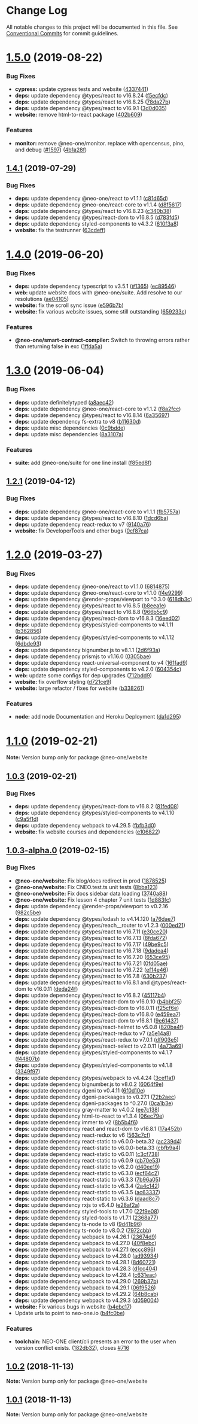 # Change Log

All notable changes to this project will be documented in this file.
See [Conventional Commits](https://conventionalcommits.org) for commit guidelines.

# [1.5.0](https://github.com/neo-one-suite/neo-one/compare/@neo-one/website@1.4.1...@neo-one/website@1.5.0) (2019-08-22)


### Bug Fixes

* **cypress:** update cypress tests and website ([4337441](https://github.com/neo-one-suite/neo-one/commit/4337441))
* **deps:** update dependency @types/react to v16.8.24 ([f5ecfdc](https://github.com/neo-one-suite/neo-one/commit/f5ecfdc))
* **deps:** update dependency @types/react to v16.8.25 ([78da27b](https://github.com/neo-one-suite/neo-one/commit/78da27b))
* **deps:** update dependency @types/react to v16.9.1 ([3d0d035](https://github.com/neo-one-suite/neo-one/commit/3d0d035))
* **website:** remove html-to-react package ([402b609](https://github.com/neo-one-suite/neo-one/commit/402b609))


### Features

* **monitor:** remove @neo-one/monitor. replace with opencensus, pino, and debug ([#1597](https://github.com/neo-one-suite/neo-one/issues/1597)) ([4b1a28f](https://github.com/neo-one-suite/neo-one/commit/4b1a28f))





## [1.4.1](https://github.com/neo-one-suite/neo-one/compare/@neo-one/website@1.4.0...@neo-one/website@1.4.1) (2019-07-29)


### Bug Fixes

* **deps:** update dependency @neo-one/react to v1.1.1 ([c81d65d](https://github.com/neo-one-suite/neo-one/commit/c81d65d))
* **deps:** update dependency @neo-one/react-core to v1.1.4 ([d8f5617](https://github.com/neo-one-suite/neo-one/commit/d8f5617))
* **deps:** update dependency @types/react to v16.8.23 ([c340b38](https://github.com/neo-one-suite/neo-one/commit/c340b38))
* **deps:** update dependency @types/react-dom to v16.8.5 ([d783fd5](https://github.com/neo-one-suite/neo-one/commit/d783fd5))
* **deps:** update dependency styled-components to v4.3.2 ([610f3a8](https://github.com/neo-one-suite/neo-one/commit/610f3a8))
* **website:** fix the testrunner ([63cdeff](https://github.com/neo-one-suite/neo-one/commit/63cdeff))





# [1.4.0](https://github.com/neo-one-suite/neo-one/compare/@neo-one/website@1.3.0...@neo-one/website@1.4.0) (2019-06-20)


### Bug Fixes

* **deps:** update dependency typescript to v3.5.1 ([#1365](https://github.com/neo-one-suite/neo-one/issues/1365)) ([ec89546](https://github.com/neo-one-suite/neo-one/commit/ec89546))
* **web:** update website docs with @neo-one/suite. Add resolve to our resolutions ([ae04105](https://github.com/neo-one-suite/neo-one/commit/ae04105))
* **website:** fix the scroll sync issue ([e596b7b](https://github.com/neo-one-suite/neo-one/commit/e596b7b))
* **website:** fix various website issues, some still outstanding ([659233c](https://github.com/neo-one-suite/neo-one/commit/659233c))


### Features

* **@neo-one/smart-contract-compiler:** Switch to throwing errors rather than returning false in exc ([1ffda5a](https://github.com/neo-one-suite/neo-one/commit/1ffda5a))





# [1.3.0](https://github.com/neo-one-suite/neo-one/compare/@neo-one/website@1.2.1...@neo-one/website@1.3.0) (2019-06-04)


### Bug Fixes

* **deps:** update definitelytyped ([a8aec42](https://github.com/neo-one-suite/neo-one/commit/a8aec42))
* **deps:** update dependency @neo-one/react-core to v1.1.2 ([f8a2fcc](https://github.com/neo-one-suite/neo-one/commit/f8a2fcc))
* **deps:** update dependency @types/react to v16.8.14 ([6a35697](https://github.com/neo-one-suite/neo-one/commit/6a35697))
* **deps:** update dependency fs-extra to v8 ([b11630d](https://github.com/neo-one-suite/neo-one/commit/b11630d))
* **deps:** update misc dependencies ([0c9bdde](https://github.com/neo-one-suite/neo-one/commit/0c9bdde))
* **deps:** update misc dependencies ([8a3107a](https://github.com/neo-one-suite/neo-one/commit/8a3107a))


### Features

* **suite:** add @neo-one/suite for one line install ([f85ed8f](https://github.com/neo-one-suite/neo-one/commit/f85ed8f))





## [1.2.1](https://github.com/neo-one-suite/neo-one/compare/@neo-one/website@1.2.0...@neo-one/website@1.2.1) (2019-04-12)


### Bug Fixes

* **deps:** update dependency @neo-one/react-core to v1.1.1 ([fb5757a](https://github.com/neo-one-suite/neo-one/commit/fb5757a))
* **deps:** update dependency @types/react to v16.8.10 ([1dcd6ba](https://github.com/neo-one-suite/neo-one/commit/1dcd6ba))
* **deps:** update dependency react-redux to v7 ([9140a76](https://github.com/neo-one-suite/neo-one/commit/9140a76))
* **website:** fix DeveloperTools and other bugs ([0cf87ca](https://github.com/neo-one-suite/neo-one/commit/0cf87ca))





# [1.2.0](https://github.com/neo-one-suite/neo-one/compare/@neo-one/website@1.1.0...@neo-one/website@1.2.0) (2019-03-27)


### Bug Fixes

* **deps:** update dependency @neo-one/react to v1.1.0 ([6814875](https://github.com/neo-one-suite/neo-one/commit/6814875))
* **deps:** update dependency @neo-one/react-core to v1.1.0 ([f4e9299](https://github.com/neo-one-suite/neo-one/commit/f4e9299))
* **deps:** update dependency @render-props/viewport to ^0.3.0 ([618db3c](https://github.com/neo-one-suite/neo-one/commit/618db3c))
* **deps:** update dependency @types/react to v16.8.5 ([b8eea1e](https://github.com/neo-one-suite/neo-one/commit/b8eea1e))
* **deps:** update dependency @types/react to v16.8.8 ([966b5c9](https://github.com/neo-one-suite/neo-one/commit/966b5c9))
* **deps:** update dependency @types/react-dom to v16.8.3 ([16eed02](https://github.com/neo-one-suite/neo-one/commit/16eed02))
* **deps:** update dependency @types/styled-components to v4.1.11 ([b362856](https://github.com/neo-one-suite/neo-one/commit/b362856))
* **deps:** update dependency @types/styled-components to v4.1.12 ([6dbde93](https://github.com/neo-one-suite/neo-one/commit/6dbde93))
* **deps:** update dependency bignumber.js to v8.1.1 ([2d6f93a](https://github.com/neo-one-suite/neo-one/commit/2d6f93a))
* **deps:** update dependency prismjs to v1.16.0 ([0305bae](https://github.com/neo-one-suite/neo-one/commit/0305bae))
* **deps:** update dependency react-universal-component to v4 ([161fad9](https://github.com/neo-one-suite/neo-one/commit/161fad9))
* **deps:** update dependency styled-components to v4.2.0 ([604354c](https://github.com/neo-one-suite/neo-one/commit/604354c))
* **web:** update some configs for dep upgrades ([712bdd9](https://github.com/neo-one-suite/neo-one/commit/712bdd9))
* **website:** fix overflow styling ([d721ce9](https://github.com/neo-one-suite/neo-one/commit/d721ce9))
* **website:** large refactor / fixes for website ([b338261](https://github.com/neo-one-suite/neo-one/commit/b338261))


### Features

* **node:** add node Documentation and Heroku Deployment ([da1d295](https://github.com/neo-one-suite/neo-one/commit/da1d295))





# [1.1.0](https://github.com/neo-one-suite/neo-one/compare/@neo-one/website@1.0.3...@neo-one/website@1.1.0) (2019-02-21)

**Note:** Version bump only for package @neo-one/website





## [1.0.3](https://github.com/neo-one-suite/neo-one/compare/@neo-one/website@1.0.3-alpha.0...@neo-one/website@1.0.3) (2019-02-21)


### Bug Fixes

* **deps:** update dependency @types/react-dom to v16.8.2 ([81fed08](https://github.com/neo-one-suite/neo-one/commit/81fed08))
* **deps:** update dependency @types/styled-components to v4.1.10 ([c9a5f1d](https://github.com/neo-one-suite/neo-one/commit/c9a5f1d))
* **deps:** update dependency webpack to v4.29.5 ([fbfb3d0](https://github.com/neo-one-suite/neo-one/commit/fbfb3d0))
* **website:** fix website courses and dependencies ([e106822](https://github.com/neo-one-suite/neo-one/commit/e106822))





## [1.0.3-alpha.0](https://github.com/neo-one-suite/neo-one/compare/@neo-one/website@1.0.2...@neo-one/website@1.0.3-alpha.0) (2019-02-15)


### Bug Fixes

* **@neo-one/website:** Fix blog/docs redirect in prod ([1878525](https://github.com/neo-one-suite/neo-one/commit/1878525))
* **@neo-one/website:** Fix CNEO.test.ts unit tests ([8bba123](https://github.com/neo-one-suite/neo-one/commit/8bba123))
* **@neo-one/website:** Fix docs sidebar data loading ([3740a88](https://github.com/neo-one-suite/neo-one/commit/3740a88))
* **@neo-one/website:** Fix lesson 4 chapter 7 unit tests ([1d883fc](https://github.com/neo-one-suite/neo-one/commit/1d883fc))
* **deps:** update dependency @render-props/viewport to v0.2.16 ([982c5be](https://github.com/neo-one-suite/neo-one/commit/982c5be))
* **deps:** update dependency @types/lodash to v4.14.120 ([a76dae7](https://github.com/neo-one-suite/neo-one/commit/a76dae7))
* **deps:** update dependency @types/reach__router to v1.2.3 ([000ed21](https://github.com/neo-one-suite/neo-one/commit/000ed21))
* **deps:** update dependency @types/react to v16.7.11 ([e30ce20](https://github.com/neo-one-suite/neo-one/commit/e30ce20))
* **deps:** update dependency @types/react to v16.7.13 ([8fda672](https://github.com/neo-one-suite/neo-one/commit/8fda672))
* **deps:** update dependency @types/react to v16.7.17 ([49be9c5](https://github.com/neo-one-suite/neo-one/commit/49be9c5))
* **deps:** update dependency @types/react to v16.7.18 ([9dadea4](https://github.com/neo-one-suite/neo-one/commit/9dadea4))
* **deps:** update dependency @types/react to v16.7.20 ([653ce95](https://github.com/neo-one-suite/neo-one/commit/653ce95))
* **deps:** update dependency @types/react to v16.7.21 ([0fd05ae](https://github.com/neo-one-suite/neo-one/commit/0fd05ae))
* **deps:** update dependency @types/react to v16.7.22 ([ef14e46](https://github.com/neo-one-suite/neo-one/commit/ef14e46))
* **deps:** update dependency @types/react to v16.7.8 ([630b237](https://github.com/neo-one-suite/neo-one/commit/630b237))
* **deps:** update dependency @types/react to v16.8.1 and @types/react-dom to v16.0.11 ([deda24f](https://github.com/neo-one-suite/neo-one/commit/deda24f))
* **deps:** update dependency @types/react to v16.8.2 ([45117b4](https://github.com/neo-one-suite/neo-one/commit/45117b4))
* **deps:** update dependency @types/react-dom to v16.0.10 ([b4bbf25](https://github.com/neo-one-suite/neo-one/commit/b4bbf25))
* **deps:** update dependency @types/react-dom to v16.0.11 ([f25cf6e](https://github.com/neo-one-suite/neo-one/commit/f25cf6e))
* **deps:** update dependency @types/react-dom to v16.8.0 ([e459ea7](https://github.com/neo-one-suite/neo-one/commit/e459ea7))
* **deps:** update dependency @types/react-dom to v16.8.1 ([9e61437](https://github.com/neo-one-suite/neo-one/commit/9e61437))
* **deps:** update dependency @types/react-helmet to v5.0.8 ([820ba4f](https://github.com/neo-one-suite/neo-one/commit/820ba4f))
* **deps:** update dependency @types/react-redux to v7 ([a5e14a8](https://github.com/neo-one-suite/neo-one/commit/a5e14a8))
* **deps:** update dependency @types/react-redux to v7.0.1 ([df903e5](https://github.com/neo-one-suite/neo-one/commit/df903e5))
* **deps:** update dependency @types/react-select to v2.0.11 ([4a73a69](https://github.com/neo-one-suite/neo-one/commit/4a73a69))
* **deps:** update dependency @types/styled-components to v4.1.7 ([f44807b](https://github.com/neo-one-suite/neo-one/commit/f44807b))
* **deps:** update dependency @types/styled-components to v4.1.8 ([3349f97](https://github.com/neo-one-suite/neo-one/commit/3349f97))
* **deps:** update dependency @types/webpack to v4.4.24 ([3cef1a1](https://github.com/neo-one-suite/neo-one/commit/3cef1a1))
* **deps:** update dependency bignumber.js to v8.0.2 ([6064f9e](https://github.com/neo-one-suite/neo-one/commit/6064f9e))
* **deps:** update dependency dgeni to v0.4.11 ([6f0d10e](https://github.com/neo-one-suite/neo-one/commit/6f0d10e))
* **deps:** update dependency dgeni-packaages to v0.27.1 ([72b2aec](https://github.com/neo-one-suite/neo-one/commit/72b2aec))
* **deps:** update dependency dgeni-packages to ^0.27.0 ([0ca1b3e](https://github.com/neo-one-suite/neo-one/commit/0ca1b3e))
* **deps:** update dependency gray-matter to v4.0.2 ([ee7c138](https://github.com/neo-one-suite/neo-one/commit/ee7c138))
* **deps:** update dependency html-to-react to v1.3.4 ([06ec79e](https://github.com/neo-one-suite/neo-one/commit/06ec79e))
* **deps:** update dependency immer to v2 ([8b5b4f6](https://github.com/neo-one-suite/neo-one/commit/8b5b4f6))
* **deps:** update dependency react and react-dom to v16.8.1 ([17a452b](https://github.com/neo-one-suite/neo-one/commit/17a452b))
* **deps:** update dependency react-redux to v6 ([563c7cf](https://github.com/neo-one-suite/neo-one/commit/563c7cf))
* **deps:** update dependency react-static to v6.0.0-beta.32 ([ac239d4](https://github.com/neo-one-suite/neo-one/commit/ac239d4))
* **deps:** update dependency react-static to v6.0.0-beta.33 ([cbfb9a4](https://github.com/neo-one-suite/neo-one/commit/cbfb9a4))
* **deps:** update dependency react-static to v6.0.11 ([c3cf738](https://github.com/neo-one-suite/neo-one/commit/c3cf738))
* **deps:** update dependency react-static to v6.0.9 ([cb70e53](https://github.com/neo-one-suite/neo-one/commit/cb70e53))
* **deps:** update dependency react-static to v6.2.0 ([d40ee19](https://github.com/neo-one-suite/neo-one/commit/d40ee19))
* **deps:** update dependency react-static to v6.3.0 ([ecf64c2](https://github.com/neo-one-suite/neo-one/commit/ecf64c2))
* **deps:** update dependency react-static to v6.3.3 ([7b96a05](https://github.com/neo-one-suite/neo-one/commit/7b96a05))
* **deps:** update dependency react-static to v6.3.4 ([2a4c142](https://github.com/neo-one-suite/neo-one/commit/2a4c142))
* **deps:** update dependency react-static to v6.3.5 ([ac63337](https://github.com/neo-one-suite/neo-one/commit/ac63337))
* **deps:** update dependency react-static to v6.3.6 ([daad8c7](https://github.com/neo-one-suite/neo-one/commit/daad8c7))
* **deps:** update dependency rxjs to v6.4.0 ([e28af2a](https://github.com/neo-one-suite/neo-one/commit/e28af2a))
* **deps:** update dependency styled-tools to v1.7.0 ([22f9e08](https://github.com/neo-one-suite/neo-one/commit/22f9e08))
* **deps:** update dependency styled-tools to v1.7.1 ([2368a77](https://github.com/neo-one-suite/neo-one/commit/2368a77))
* **deps:** update dependency ts-node to v8 ([9d41b96](https://github.com/neo-one-suite/neo-one/commit/9d41b96))
* **deps:** update dependency ts-node to v8.0.2 ([7972cbb](https://github.com/neo-one-suite/neo-one/commit/7972cbb))
* **deps:** update dependency webpack to v4.26.1 ([23674d9](https://github.com/neo-one-suite/neo-one/commit/23674d9))
* **deps:** update dependency webpack to v4.27.0 ([40f8ebc](https://github.com/neo-one-suite/neo-one/commit/40f8ebc))
* **deps:** update dependency webpack to v4.27.1 ([eccc896](https://github.com/neo-one-suite/neo-one/commit/eccc896))
* **deps:** update dependency webpack to v4.28.0 ([ad93934](https://github.com/neo-one-suite/neo-one/commit/ad93934))
* **deps:** update dependency webpack to v4.28.1 ([8d60721](https://github.com/neo-one-suite/neo-one/commit/8d60721))
* **deps:** update dependency webpack to v4.28.3 ([d1cc404](https://github.com/neo-one-suite/neo-one/commit/d1cc404))
* **deps:** update dependency webpack to v4.28.4 ([c631eac](https://github.com/neo-one-suite/neo-one/commit/c631eac))
* **deps:** update dependency webpack to v4.29.0 ([269b37b](https://github.com/neo-one-suite/neo-one/commit/269b37b))
* **deps:** update dependency webpack to v4.29.1 ([06f9526](https://github.com/neo-one-suite/neo-one/commit/06f9526))
* **deps:** update dependency webpack to v4.29.2 ([64b8cab](https://github.com/neo-one-suite/neo-one/commit/64b8cab))
* **deps:** update dependency webpack to v4.29.3 ([d059004](https://github.com/neo-one-suite/neo-one/commit/d059004))
* **website:** Fix various bugs in website ([b4ebc17](https://github.com/neo-one-suite/neo-one/commit/b4ebc17))
* Update urls to point to neo-one.io ([b4fc0be](https://github.com/neo-one-suite/neo-one/commit/b4fc0be))


### Features

* **toolchain:** NEO-ONE client/cli presents an error to the user when version conflict exists. ([182db32](https://github.com/neo-one-suite/neo-one/commit/182db32)), closes [#716](https://github.com/neo-one-suite/neo-one/issues/716)





## [1.0.2](https://github.com/neo-one-suite/neo-one/compare/@neo-one/website@1.0.1...@neo-one/website@1.0.2) (2018-11-13)

**Note:** Version bump only for package @neo-one/website





## [1.0.1](https://github.com/neo-one-suite/neo-one/compare/@neo-one/website@1.0.0...@neo-one/website@1.0.1) (2018-11-13)

**Note:** Version bump only for package @neo-one/website
